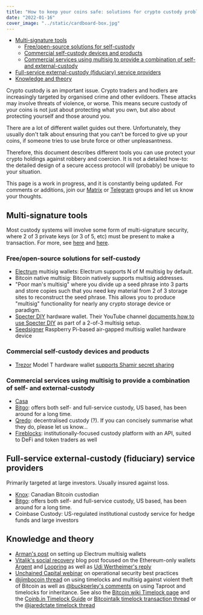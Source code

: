 ```yaml
---
title: "How to keep your coins safe: solutions for crypto custody problems"
date: "2022-01-16"
cover_image: "../static/cardboard-box.jpg"
---
```


<!--TOC-->

- [Multi-signature tools](#multi-signature-tools)
  - [Free/open-source solutions for self-custody](#freeopen-source-solutions-for-self-custody)
  - [Commercial self-custody devices and products](#commercial-self-custody-devices-and-products)
  - [Commercial services using multisig to provide a combination of self- and external-custody](#commercial-services-using-multisig-to-provide-a-combination-of-self--and-external-custody)
- [Full-service external-custody (fiduciary) service providers](#full-service-external-custody-fiduciary-service-providers)
- [Knowledge and theory](#knowledge-and-theory)

<!--TOC-->
<!-- Generate TOC with `md_toc -p github custody.md` -->

Crypto custody is an important issue. Crypto traders and hodlers are
increasingly targeted by organised crime and other evildoers. These attacks may
involve threats of violence, or worse. This means secure custody of your coins
is not just about protecting what you own, but also about protecting yourself
and those around you.

There are a lot of different wallet guides out there. Unfortunately, they
usually don't talk about ensuring that you can't be forced to give up your
coins, if someone tries to use brute force or other unpleasantness.

Therefore, this document describes different tools you can use protect your
crypto holdings against robbery and coercion. It is not a detailed how-to: the
detailed design of a secure access protocol will (probably) be unique to your
situation.

This page is a work in progress, and it is constantly being updated. For
comments or additions, join our
[Matrix](https://matrix.to/#/#bitcoins-in-chiangmai:matrix.org) or
[Telegram](https://t.me/btccmai) groups and let us know your thoughts.

## Multi-signature tools

Most custody systems will involve some form of multi-signature security, where
2 of 3 private keys (or 3 of 5, etc) must be present to make a transaction. For
more, see [here](https://coinguides.org/multisig-multi-signature-wallet/) and
[here](https://en.bitcoin.it/wiki/Multi-signature).

### Free/open-source solutions for self-custody

* [Electrum](https://electrum.org) multisig wallets: Electrum supports N of M
  multisig by default.
* Bitcoin native multisig: Bitcoin natively supports multisig addresses.
* "Poor man's multisig" where you divide up a seed phrase into 3 parts and
  store copies such that you need key material from 2 of 3 storage sites to
  reconstruct the seed phrase. This allows you to produce "multisig"
  functionality for nearly any crypto storage device or paradigm.
* [Specter DIY](https://github.com/cryptoadvance/specter-diy) hardware wallet.
  Their YouTube channel [documents how to use 
  Specter DIY](https://www.youtube.com/watch?v=xjBzAAiVKk8) as part of a 2-of-3
  multisig setup.
* [Seedsigner](https://seedsigner.com/) Raspberry Pi-based air-gapped multisig
  wallet hardware device

### Commercial self-custody devices and products

* [Trezor](https://trezor.io/) Model T hardware wallet [supports Shamir secret sharing](https://trezor.io/shamir/)

### Commercial services using multisig to provide a combination of self- and external-custody

* [Casa](https://keys.casa/)
* [Bitgo](https://www.bitgo.com/): offers both self- and full-service custody,
  US based, has been around for a long time. 
* [Qredo](https://www.qredo.com/): decentralised custody (?). If you can
  concisely summarise what they do, please let us know...
* [Fireblocks](https://www.fireblocks.com/): institutionally-focused custody
  platform with an API, suited to DeFi and token traders as well

## Full-service external-custody (fiduciary) service providers

Primarily targeted at large investors. Usually insured against loss.

* [Knox](https://www.knoxcustody.com/): Canadian Bitcoin custodian
* [Bitgo](https://www.bitgo.com/): offers both self- and full-service custody,
  US based, has been around for a long time. 
* Coinbase Custody: US-regulated institutional custody service for hedge funds
  and large investors

## Knowledge and theory

* [Arman's
  post](https://armantheparman.com/how-to-store-your-bitcoin-detailed-instructions-part-2-multi-signature/)
  on setting up Electrum multisig wallets
* [Vitalik's social
  recovery](https://vitalik.ca/general/2021/01/11/recovery.html) blog post
  focused on the Ethereum-only wallets [Argent](https://www.argent.xyz/) and
  [Loopring](https://loopring.io/) as well as [Udi Wertheimer's
  reply](https://twitter.com/udiWertheimer/status/1348532541326839808)
* [Unchained Capital webinar](https://www.youtube.com/watch?v=yGgO5RCH0a4) on
  operational security best practices
* [@jimbocoin thread](https://twitter.com/jimbocoin/status/1353687203285790720)
  on using timelocks and multisig against violent theft of Bitcoin as well as
  [@buckperley's
  comments](https://twitter.com/BuckPerley/status/1483163898622664713) on using
  Taproot and timelocks for inheritance. See also the [Bitcoin wiki Timelock
  page](https://en.bitcoin.it/wiki/Timelock) and the [Coinb.in Timelock
  Guide](https://blog.coinb.in/guide_timelock) or [Bitcointalk timelock
  transaction
  thread](https://bitcointalk.org/index.php?topic=2415595.msg24712087#msg24712087) or the [@jaredctate timelock thread](https://twitter.com/jaredctate/status/1216396660437389315)

